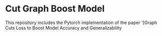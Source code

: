 # Cut Graph Boost Model

This repository includes the Pytorch implementation of the paper '[Graph Cuts Loss to Boost Model Accuracy and Generalizability 